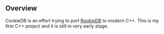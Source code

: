 ## Overview

CookieDB is an effort trying to port [RookieDB](https://github.com/berkeley-cs186/sp25-rookiedb) to modern C++. This is my first C++ project and it is still in very early stage.
